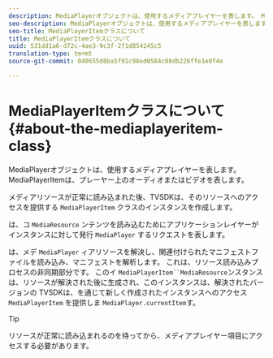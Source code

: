 ```yaml
---
description: MediaPlayerオブジェクトは、使用するメディアプレイヤーを表します。 MediaPlayerItemは、プレーヤー上のオーディオまたはビデオを表します。
seo-description: MediaPlayerオブジェクトは、使用するメディアプレイヤーを表します。 MediaPlayerItemは、プレーヤー上のオーディオまたはビデオを表します。
seo-title: MediaPlayerItemクラスについて
title: MediaPlayerItemクラスについて
uuid: 531dd1a6-d72c-4ae3-9c3f-2f1d854245c5
translation-type: tm+mt
source-git-commit: 040655d8ba5f91c98ed0584c08db226ffe1e0f4e

---
```



# MediaPlayerItemクラスについて{#about-the-mediaplayeritem-class}

MediaPlayerオブジェクトは、使用するメディアプレイヤーを表します。 MediaPlayerItemは、プレーヤー上のオーディオまたはビデオを表します。

<!--<a id="section_01BC89E5C5A94D0A95EF9D29FBCE758A"></a>-->

メディアリソースが正常に読み込まれた後、TVSDKは、そのリソースへのアクセスを提供する `MediaPlayerItem` クラスのインスタンスを作成します。

は、コ `MediaResource` ンテンツを読み込むためにアプリケーションレイヤーがインスタンスに対して発行 `MediaPlayer` するリクエストを表します。

は、メデ `MediaPlayer` ィアリソースを解決し、関連付けられたマニフェストファイルを読み込み、マニフェストを解析します。 これは、リソース読み込みプロセスの非同期部分です。 このイ `MediaPlayerItem``MediaResource`ンスタンスは、リソースが解決された後に生成され、このインスタンスは、解決されたバージョンの TVSDKは、を通じて新しく作成されたインスタンスへのアクセス `MediaPlayerItem` を提供しま `MediaPlayer.currentItem`す。

>[!TIP]
>
>リソースが正常に読み込まれるのを待ってから、メディアプレイヤー項目にアクセスする必要があります。

